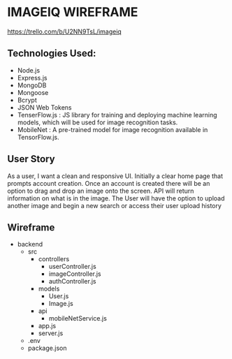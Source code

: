 # IMAGEIQ WIREFRAME

https://trello.com/b/U2NN9TsL/imageiq

## Technologies Used: 
* Node.js
* Express.js
* MongoDB
* Mongoose
* Bcrypt 
* JSON Web Tokens
* TenserFlow.js : JS library for training and deploying machine learning models, which will be used for image recognition tasks.
* MobileNet : A pre-trained model for image recognition available in TensorFlow.js.


## User Story 
As a user, I want a clean and responsive UI. Initially a clear home page that prompts account creation. Once an account is created there will be an option to drag and drop an image onto the screen. API will return information on what is in the image. The User will have the option to upload another image and begin a new search or access their user upload history

## Wireframe 

- backend
    - src
        - controllers
            - userController.js
            - imageController.js
            - authController.js
        - models
            - User.js
            - Image.js
        - api
            - mobileNetService.js
        - app.js
        - server.js
    - .env
    - package.json


